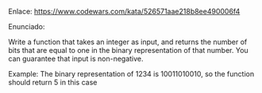 Enlace: https://www.codewars.com/kata/526571aae218b8ee490006f4

Enunciado:

Write a function that takes an integer as input, and returns the number of bits that are equal to one in the binary representation of that number. You can guarantee that input is non-negative.

Example: The binary representation of 1234 is 10011010010, so the function should return 5 in this case